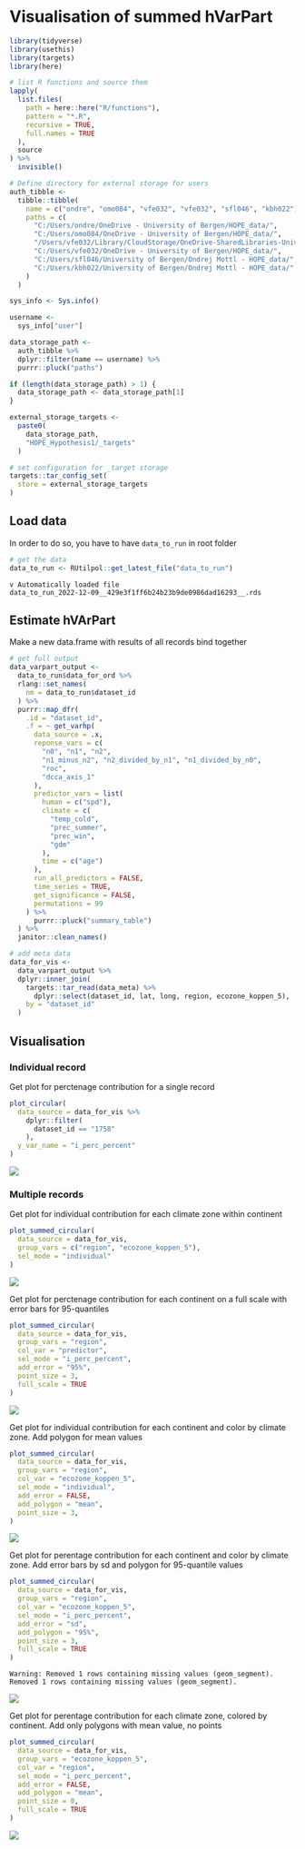 Visualisation of summed hVarPart
================

``` r
library(tidyverse)
library(usethis)
library(targets)
library(here)

# list R functions and source them
lapply(
  list.files(
    path = here::here("R/functions"),
    pattern = "*.R",
    recursive = TRUE,
    full.names = TRUE
  ),
  source
) %>%
  invisible()
```

``` r
# Define directory for external storage for users
auth_tibble <-
  tibble::tibble(
    name = c("ondre", "omo084", "vfe032", "vfe032", "sfl046", "kbh022"),
    paths = c(
      "C:/Users/ondre/OneDrive - University of Bergen/HOPE_data/",
      "C:/Users/omo084/OneDrive - University of Bergen/HOPE_data/",
      "/Users/vfe032/Library/CloudStorage/OneDrive-SharedLibraries-UniversityofBergen/Ondrej Mottl - HOPE_data/",
      "C:/Users/vfe032/OneDrive - University of Bergen/HOPE_data/",
      "C:/Users/sfl046/University of Bergen/Ondrej Mottl - HOPE_data/",
      "C:/Users/kbh022/University of Bergen/Ondrej Mottl - HOPE_data/"
    )
  )

sys_info <- Sys.info()

username <-
  sys_info["user"]

data_storage_path <-
  auth_tibble %>%
  dplyr::filter(name == username) %>%
  purrr::pluck("paths")

if (length(data_storage_path) > 1) {
  data_storage_path <- data_storage_path[1]
}

external_storage_targets <-
  paste0(
    data_storage_path,
    "HOPE_Hypothesis1/_targets"
  )

# set configuration for _target storage
targets::tar_config_set(
  store = external_storage_targets
)
```

## Load data

In order to do so, you have to have `data_to_run` in root folder

``` r
# get the data
data_to_run <- RUtilpol::get_latest_file("data_to_run")
```

    v Automatically loaded file
    data_to_run_2022-12-09__429e3f1ff6b24b23b9de0986dad16293__.rds

## Estimate hVArPart

Make a new data.frame with results of all records bind together

``` r
# get full output
data_varpart_output <-
  data_to_run$data_for_ord %>%
  rlang::set_names(
    nm = data_to_run$dataset_id
  ) %>%
  purrr::map_dfr(
    .id = "dataset_id",
    .f = ~ get_varhp(
      data_source = .x,
      reponse_vars = c(
        "n0", "n1", "n2",
        "n1_minus_n2", "n2_divided_by_n1", "n1_divided_by_n0",
        "roc",
        "dcca_axis_1"
      ),
      predictor_vars = list(
        human = c("spd"),
        climate = c(
          "temp_cold",
          "prec_summer",
          "prec_win",
          "gdm"
        ),
        time = c("age")
      ),
      run_all_predictors = FALSE,
      time_series = TRUE,
      get_significance = FALSE,
      permutations = 99
    ) %>%
      purrr::pluck("summary_table")
  ) %>%
  janitor::clean_names()

# add meta data
data_for_vis <-
  data_varpart_output %>%
  dplyr::inner_join(
    targets::tar_read(data_meta) %>%
      dplyr::select(dataset_id, lat, long, region, ecozone_koppen_5),
    by = "dataset_id"
  )
```

## Visualisation

### Individual record

Get plot for perctenage contribution for a single record

``` r
plot_circular(
  data_source = data_for_vis %>%
    dplyr::filter(
      dataset_id == "1758"
    ),
  y_var_name = "i_perc_percent"
)
```

![](summed_visualisation_files/figure-gfm/unnamed-chunk-1-1.png)

### Multiple records

Get plot for individual contribution for each climate zone within
continent

``` r
plot_summed_circular(
  data_source = data_for_vis,
  group_vars = c("region", "ecozone_koppen_5"),
  sel_mode = "individual"
)
```

![](summed_visualisation_files/figure-gfm/unnamed-chunk-2-1.png)

Get plot for perctenage contribution for each continent on a full scale
with error bars for 95-quantiles

``` r
plot_summed_circular(
  data_source = data_for_vis,
  group_vars = "region",
  col_var = "predictor",
  sel_mode = "i_perc_percent",
  add_error = "95%",
  point_size = 3,
  full_scale = TRUE
)
```

![](summed_visualisation_files/figure-gfm/unnamed-chunk-3-1.png)

Get plot for individual contribution for each continent and color by
climate zone. Add polygon for mean values

``` r
plot_summed_circular(
  data_source = data_for_vis,
  group_vars = "region",
  col_var = "ecozone_koppen_5",
  sel_mode = "individual",
  add_error = FALSE,
  add_polygon = "mean",
  point_size = 3,
)
```

![](summed_visualisation_files/figure-gfm/unnamed-chunk-4-1.png)

Get plot for perentage contribution for each continent and color by
climate zone. Add error bars by sd and polygon for 95-quantile values

``` r
plot_summed_circular(
  data_source = data_for_vis,
  group_vars = "region",
  col_var = "ecozone_koppen_5",
  sel_mode = "i_perc_percent",
  add_error = "sd",
  add_polygon = "95%",
  point_size = 3,
  full_scale = TRUE
)
```

    Warning: Removed 1 rows containing missing values (geom_segment).
    Removed 1 rows containing missing values (geom_segment).

![](summed_visualisation_files/figure-gfm/unnamed-chunk-5-1.png)

Get plot for perentage contribution for each climate zone, colored by
continent. Add only polygons with mean value, no points

``` r
plot_summed_circular(
  data_source = data_for_vis,
  group_vars = "ecozone_koppen_5",
  col_var = "region",
  sel_mode = "i_perc_percent",
  add_error = FALSE,
  add_polygon = "mean",
  point_size = 0,
  full_scale = TRUE
)
```

![](summed_visualisation_files/figure-gfm/unnamed-chunk-6-1.png)
